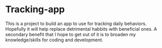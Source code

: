 # Tracking-app

This is a project to build an app to use for tracking daily behaviors.
Hopefully it will help replace detrimental habbits with beneficial ones.
A secondary benefit that I hope to get out of it is to broaden my knowledge/skills for coding and development.

